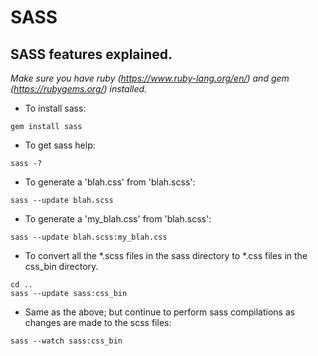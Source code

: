 # SASS
## SASS features explained.

*Make sure you have ruby (https://www.ruby-lang.org/en/) and gem (https://rubygems.org/) installed.*
+ To install sass:
```
gem install sass
```

+ To get sass help:
```
sass -?
```

+ To generate a 'blah.css' from 'blah.scss':
```
sass --update blah.scss
```

+ To generate a 'my_blah.css' from 'blah.scss':
```
sass --update blah.scss:my_blah.css
```

+ To convert all the \*.scss files in the sass directory to \*.css files in the css_bin directory.
```
cd ..
sass --update sass:css_bin
```

+ Same as the above; but continue to perform sass compilations as changes are made to the scss files:
```
sass --watch sass:css_bin
```
